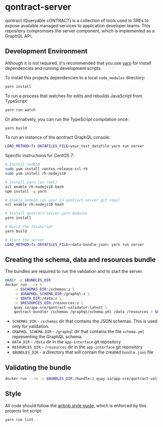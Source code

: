 # qontract-server

qontract (Queryable cONTRACT) is a collection of tools used to SREs to expose
available managed services to application developer teams. This repository
compromises the server component, which is implemented as a GraphQL API.

## Development Environment

Although it is not required, it's recommended that you use [yarn] for install
dependencies and running development scripts.

[yarn]: https://yarnpkg.com

To install this projects dependencies to a local `node_modules` directory:

```sh
yarn install
```

To run a process that watches for edits and rebuilds JavaScript from TypeScript:

```sh
yarn run watch
```

Or alternatively, you can run the TypeScript compilation once:

```sh
yarn build
```

To run an instance of the qontract GraphQL console:

```sh
LOAD_METHOD=fs DATAFILES_FILE=your_test_datafile yarn run server
```

Specific instructions for CentOS 7:

```sh
# Install node10
sudo yum install centos-release-scl-rh
sudo yum install rh-nodejs10

# Install yarn (as root)
scl enable rh-nodejs10 bash
npm install -g yarn

# Enable node10 (as user in qontract-server git repo)
scl enable rh-nodejs10 bash

# Install qontract-server yarn modules
yarn install

# Build the JavaScript
yarn build

# Start the server
LOAD_METHOD=fs DATAFILES_FILE=<data-bundle-json> yarn run server
```
## Creating the schema, data and resources bundle

The bundles are required to run the validation and to start the server.

```sh
mkdir -p $BUNDLES_DIR
docker run --rm \
    -v $SCHEMAS_DIR:/schemas:z \
    -v $GRAPHQL_SCHEMA_DIR:/graphql:z \
    -v $DATA_DIR:/data:z \
    -v $RESOURCES_DIR:/resources:z \
    quay.io/app-sre/qontract-validator:latest \
    qontract-bundler /schemas /graphql/schema.yml /data /resources > $BUNDLES_DIR/bundle.json
```

* `SCHEMAS_DIR` - `/schemas` dir that contains the JSON schemas. This is used only for validation.
* `GRAPHQL_SCHEMA_DIR` - `/graphql` dir that contains the file `schema.yml` representing the GraphQL schema.
* `DATA_DIR` - `/data` dir in the `app-interface` git repository
* `RESOURCES_DIR` - `/resources` dir in the `app-interface` git repository
* `$BUNDLES_DIR` - a directory that will contain the created `bundle.json` file

## Validating the bundle

```sh
docker run --rm -v $BUNDLES_DIR:/bundle:z quay.io/app-sre/qontract-validator:latest qontract-validator --only-errors /bundle/bundle.json
```

## Style

All code should follow the [airbnb style guide], which is enforced by this
projects lint script:

[airbnb style guide]: https://github.com/airbnb/javascript

```sh
yarn run lint
```

